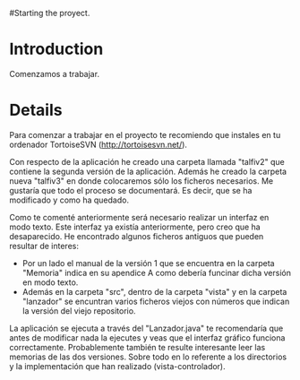 #Starting the proyect.

# Introduction #

Comenzamos a trabajar.

# Details #

Para comenzar a trabajar en el proyecto te recomiendo que instales en tu ordenador TortoiseSVN (http://tortoisesvn.net/).

Con respecto de la aplicación he creado una carpeta llamada "talfiv2" que contiene la segunda versión de la aplicación. Además he creado la carpeta nueva "talfiv3" en donde colocaremos sólo los ficheros necesarios. Me gustaría que todo el proceso se documentará. Es decir, que se ha modificado y como ha quedado.

Como te comenté anteriormente será necesario realizar un interfaz en modo texto. Este interfaz ya existía anteriormente, pero creo que ha desaparecido. He encontrado algunos ficheros antiguos que pueden resultar de interes:
  * Por un lado el manual de la versión 1 que se encuentra en la carpeta "Memoria" indica en su apendice A como debería funcinar dicha versión en modo texto.
  * Además en la carpeta "src", dentro de la carpeta "vista" y en la carpeta "lanzador" se encuntran varios ficheros viejos con números que indican la versión del viejo repositorio.

La aplicación se ejecuta a través del "Lanzador.java" te recomendaría que antes de modificar nada la ejecutes y veas que el interfaz gráfico funciona correctamente. Probablemente también te resulte interesante leer las memorias de las dos versiones. Sobre todo en lo referente a los directorios y la implementación que han realizado (vista-controlador).
